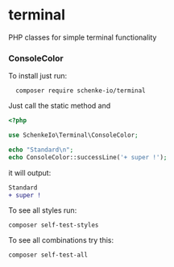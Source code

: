 # terminal
PHP classes for simple terminal functionality


### ConsoleColor
To install just run:

      composer require schenke-io/terminal

Just call the static method and 

```php
<?php

use SchenkeIo\Terminal\ConsoleColor;

echo "Standard\n";
echo ConsoleColor::successLine('+ super !');


```

it will output:

```diff
Standard
+ super !
```



To see all styles run:

    composer self-test-styles

To see all combinations try this:

    composer self-test-all
